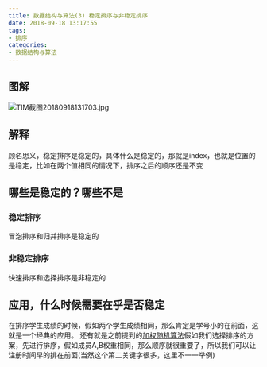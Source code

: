 ```yaml
---
title: 数据结构与算法(3) 稳定排序与非稳定排序
date: 2018-09-18 13:17:55
tags:
- 排序
categories:
- 数据结构与算法
---
```

## 图解
![TIM截图20180918131703.jpg](TIM截图20180918131703.jpg)
## 解释
顾名思义，稳定排序是稳定的，具体什么是稳定的，那就是index，也就是位置的是稳定，比如在两个值相同的情况下，排序之后的顺序还是不变
## 哪些是稳定的？哪些不是
### 稳定排序
冒泡排序和归并排序是稳定的
### 非稳定排序
快速排序和选择排序是非稳定的
## 应用，什么时候需要在乎是否稳定
在排序学生成绩的时候，假如两个学生成绩相同，那么肯定是学号小的在前面，这就是一个经典的应用。
还有就是之前提到的[加权随机算法](http://pyking.cn/2018/09/17/%E6%95%B0%E6%8D%AE%E7%BB%93%E6%9E%84%E4%B8%8E%E7%AE%97%E6%B3%95-2-%E5%8A%A0%E6%9D%83%E9%9A%8F%E6%9C%BA%E7%AE%97%E6%B3%95%E7%9A%84Python%E5%AE%9E%E7%8E%B0/)假如我们选择排序的方案，先进行排序，假如成员A,B权重相同，那么顺序就很重要了，所以我们可以让注册时间早的排在前面(当然这个第二关键字很多，这里不一一举例)